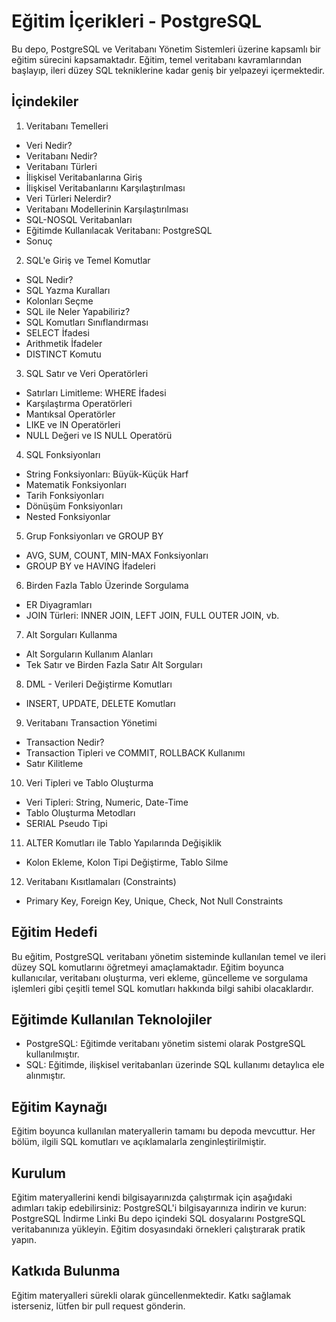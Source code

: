 # Eğitim İçerikleri - PostgreSQL
Bu depo, PostgreSQL ve Veritabanı Yönetim Sistemleri üzerine kapsamlı bir eğitim sürecini kapsamaktadır. 
Eğitim, temel veritabanı kavramlarından başlayıp, ileri düzey SQL tekniklerine kadar geniş bir yelpazeyi içermektedir.

## İçindekiler
1. Veritabanı Temelleri
  - Veri Nedir?
  - Veritabanı Nedir?
  - Veritabanı Türleri
  - İlişkisel Veritabanlarına Giriş
  - İlişkisel Veritabanlarını Karşılaştırılması
  - Veri Türleri Nelerdir?
  - Veritabanı Modellerinin Karşılaştırılması
  - SQL-NOSQL Veritabanları
  - Eğitimde Kullanılacak Veritabanı: PostgreSQL
  - Sonuç

2. SQL'e Giriş ve Temel Komutlar
  - SQL Nedir?
  - SQL Yazma Kuralları
  - Kolonları Seçme
  - SQL ile Neler Yapabiliriz?
  - SQL Komutları Sınıflandırması
  - SELECT İfadesi
  - Arithmetik İfadeler
  - DISTINCT Komutu

3. SQL Satır ve Veri Operatörleri
  - Satırları Limitleme: WHERE İfadesi
  - Karşılaştırma Operatörleri
  - Mantıksal Operatörler
  - LIKE ve IN Operatörleri
  - NULL Değeri ve IS NULL Operatörü

4. SQL Fonksiyonları
  - String Fonksiyonları: Büyük-Küçük Harf
  - Matematik Fonksiyonları
  - Tarih Fonksiyonları
  - Dönüşüm Fonksiyonları
  - Nested Fonksiyonlar

5. Grup Fonksiyonları ve GROUP BY
  - AVG, SUM, COUNT, MIN-MAX Fonksiyonları
  - GROUP BY ve HAVING İfadeleri

6. Birden Fazla Tablo Üzerinde Sorgulama
  - ER Diyagramları
  - JOIN Türleri: INNER JOIN, LEFT JOIN, FULL OUTER JOIN, vb.

7. Alt Sorguları Kullanma
  - Alt Sorguların Kullanım Alanları
  - Tek Satır ve Birden Fazla Satır Alt Sorguları

8. DML - Verileri Değiştirme Komutları
  - INSERT, UPDATE, DELETE Komutları

9. Veritabanı Transaction Yönetimi
  - Transaction Nedir?
  - Transaction Tipleri ve COMMIT, ROLLBACK Kullanımı
  - Satır Kilitleme

10. Veri Tipleri ve Tablo Oluşturma
  - Veri Tipleri: String, Numeric, Date-Time
  - Tablo Oluşturma Metodları
  - SERIAL Pseudo Tipi

11. ALTER Komutları ile Tablo Yapılarında Değişiklik
  - Kolon Ekleme, Kolon Tipi Değiştirme, Tablo Silme

12. Veritabanı Kısıtlamaları (Constraints)
  - Primary Key, Foreign Key, Unique, Check, Not Null Constraints

## Eğitim Hedefi
Bu eğitim, PostgreSQL veritabanı yönetim sisteminde kullanılan temel ve ileri düzey SQL komutlarını öğretmeyi amaçlamaktadır.
Eğitim boyunca kullanıcılar, veritabanı oluşturma, veri ekleme, güncelleme ve sorgulama işlemleri gibi çeşitli temel SQL komutları hakkında bilgi sahibi olacaklardır.

## Eğitimde Kullanılan Teknolojiler
 - PostgreSQL: Eğitimde veritabanı yönetim sistemi olarak PostgreSQL kullanılmıştır. 
 - SQL: Eğitimde, ilişkisel veritabanları üzerinde SQL kullanımı detaylıca ele alınmıştır.

## Eğitim Kaynağı
Eğitim boyunca kullanılan materyallerin tamamı bu depoda mevcuttur. Her bölüm, ilgili SQL komutları ve açıklamalarla zenginleştirilmiştir.

## Kurulum
Eğitim materyallerini kendi bilgisayarınızda çalıştırmak için aşağıdaki adımları takip edebilirsiniz:
PostgreSQL'i bilgisayarınıza indirin ve kurun: PostgreSQL İndirme Linki
Bu depo içindeki SQL dosyalarını PostgreSQL veritabanınıza yükleyin.
Eğitim dosyasındaki örnekleri çalıştırarak pratik yapın.

## Katkıda Bulunma
Eğitim materyalleri sürekli olarak güncellenmektedir. Katkı sağlamak isterseniz, lütfen bir pull request gönderin.
